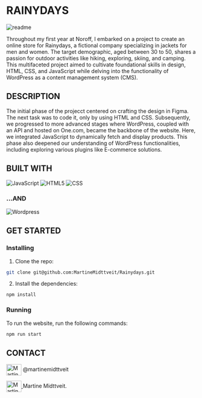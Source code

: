 # RAINYDAYS
![readme](https://github.com/MartineMidttveit/Rainydays/assets/125905644/62be10a8-0b29-4062-9ed3-9198c0600c0f)

Throughout my first year at Noroff, I embarked on a project to create an online store for Rainydays, a fictional company specializing in jackets for men and women. 
The target demographic, aged between 30 to 50, shares a passion for outdoor activities like hiking, exploring, skiing, and camping.
This multifaceted project aimed to cultivate foundational skills in design, HTML, CSS, and JavaScript while delving into the functionality of WordPress as a content management system (CMS).

## DESCRIPTION
The initial phase of the projecct centered on crafting the design in Figma. The next task was to code it, only by using HTML and CSS. 
Subsequently, we progressed to more advanced stages where WordPress, coupled with an API and hosted on One.com, became the backbone of the website. Here, we integrated JavaScript to dynamically fetch and display products. This phase also deepened our understanding of WordPress functionalities, including exploring various plugins like E-commerce solutions.

## BUILT WITH
![JavaScript](https://img.shields.io/badge/-JavaScript-333333?style=flat&logo=javascript)
![HTML5](https://img.shields.io/badge/-HTML5-333333?style=flat&logo=HTML5)
![CSS](https://img.shields.io/badge/-CSS-333333?style=flat&logo=CSS3&logoColor=1572B6)

### ...AND
![Wordpress](https://img.shields.io/badge/Wordpress-21759B?style=for-the-badge&logo=wordpress&logoColor=white)

## GET STARTED

### Installing
1. Clone the repo:
```bash   
git clone git@github.com:MartineMidttveit/Rainydays.git
```
2. Install the dependencies:
```
npm install
```
### Running
To run the website, run the following commands:

```bash
npm run start
```

## CONTACT

<img align="center" src="https://raw.githubusercontent.com/rahuldkjain/github-profile-readme-generator/master/src/images/icons/Social/instagram.svg" alt="Martine Midttveit Instagram" height="30" width="40"/> @martinemidttveit

<a href="https://www.linkedin.com/in/martine-midttveit-467799261/" target="blank">
  <img align="center" src="https://raw.githubusercontent.com/rahuldkjain/github-profile-readme-generator/master/src/images/icons/Social/linked-in-alt.svg" alt="Martine Midttveit Linkedin" height="30" width="40"/> 
</a> Martine Midttveit. 


